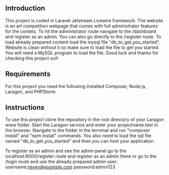 ## Introduction
This project is coded in Laravel Jetstream Livewire framework. The website is an art competition webpage that comes with full administrator features for the contets. To hit the administrator route navigate to the /dashboard and register as an admin. You can also go directly to the /register route. To load already prepared content load the mysql file "db_to_get_you_started". Website is clean without it so make sure to load the file to get you started. You will need a MySQL program to load the file. Good luck and thanks for checking this project out!

## Requirements
For this project you need the following installed Composer, Node.js, Laragon, and PHPStorm

## Instructions
To use this project clone the repository in the root directory of your Laragon www folder. Start the Laragon service and enter your projectname.test in the browser. Navigate to the folder in the terminal and run "composer install" and "npm install" commands. You also need to load the sql file named "db_to_get_you_started" and then you can host your application.

To register as an admin and see the admin panel go to the localhost:8000/register route and register as an admin there or go to the /login route and use the already prepared admin user;  username:neven@example.com password:admin123 

